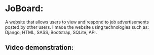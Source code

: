 # JoBoard:  
A website that allows users to view and respond to job advertisements posted by other users. I made the website using technologies such as: Django, HTML, SASS, Bootstrap, SQLite, API.
## Video demonstration:  
